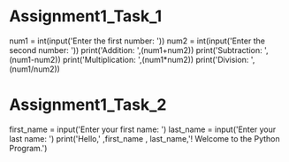 # Assignment1_Task_1
num1 = int(input('Enter the first number: '))
num2 = int(input('Enter the second number: '))
print('Addition: ',(num1+num2))
print('Subtraction: ',(num1-num2))
print('Multiplication: ',(num1*num2))
print('Division: ',(num1/num2))

# Assignment1_Task_2
first_name = input('Enter your first name: ')
last_name = input('Enter your last name: ')
print('Hello,' ,first_name , last_name,'! Welcome to the Python Program.')
